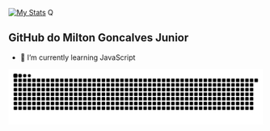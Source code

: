 [![My Stats](https://github-readme-stats.vercel.app/api/?username=miltongoncalvesjunior&hide_border=true&show_icons=true&include_all_commits=true&count_private=true&)](https://github.com/miltongoncalvesjunior)
Q
## GitHub do Milton Goncalves Junior


- 🌱 I’m currently learning JavaScript


![Snake](https://github.com/joaohcrangel/joaohcrangel/blob/output/github-contribution-grid-snake.svg)
